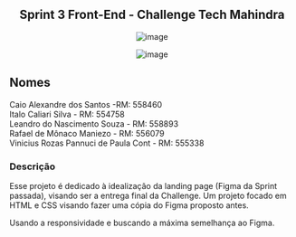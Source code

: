<h2 align="center">Sprint 3 Front-End - Challenge Tech Mahindra</h2>
<div align="center" width="100px">

![image](https://github.com/Leandrns/python-challenge/assets/162051430/704013e4-e8d1-4782-ac57-2ac59443731b)


![image](https://github.com/Leandrns/python-challenge/assets/162051430/d646bbf7-64d9-4386-b640-1a82c17746a5)


</div>

## Nomes
Caio Alexandre dos Santos -RM: 558460 <br>
Italo Caliari Silva - RM: 554758<br>
Leandro do Nascimento Souza - RM: 558893<br>
Rafael de Mônaco Maniezo - RM: 556079<br>
Vinicius Rozas Pannuci de Paula Cont - RM: 555338<br>

### Descrição
<p>Esse projeto é dedicado à idealização da landing page (Figma da Sprint passada), visando ser a entrega final da Challenge. Um projeto focado em HTML e CSS visando fazer uma cópia do Figma proposto antes.</p>
<p>Usando a responsividade e buscando a máxima semelhança ao Figma.</p>
